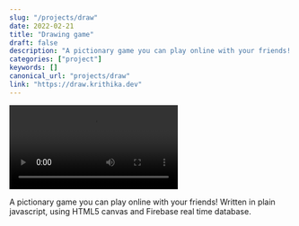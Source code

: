 ```yaml
---
slug: "/projects/draw"
date: 2022-02-21
title: "Drawing game"
draft: false
description: "A pictionary game you can play online with your friends! Written in plain javascript, using HTML5 canvas and Firebase real time database."
categories: ["project"]
keywords: []
canonical_url: "projects/draw"
link: "https://draw.krithika.dev"
---
```


<video controls>
    <source src="images2/drawing-game.mov" type="video/mp4">
</video>

A pictionary game you can play online with your friends! Written in plain javascript, using HTML5 canvas and Firebase real time database.
